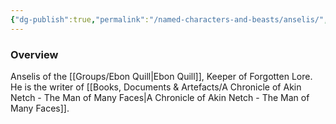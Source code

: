 ```yaml
---
{"dg-publish":true,"permalink":"/named-characters-and-beasts/anselis/","tags":["NPC"],"noteIcon":""}
---
```



### Overview
Anselis of the [[Groups/Ebon Quill\|Ebon Quill]], Keeper of Forgotten Lore. He is the writer of [[Books, Documents & Artefacts/A Chronicle of Akin Netch - The Man of Many Faces\|A Chronicle of Akin Netch - The Man of Many Faces]].